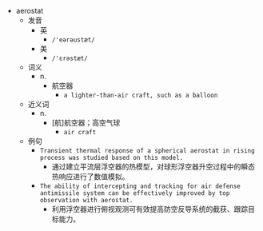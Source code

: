 - aerostat
  - 发音
    - 英
      - `/'eərəustæt/`
    - 美
      - `/'ɛrəstæt/`
  - 词义
    - n.
      - 航空器
        - `a lighter-than-air craft, such as a balloon `
  - 近义词
    - n.
      - [航]航空器；高空气球
        - `air craft`
  - 例句
    - `Transient thermal response of a spherical aerostat in rising process was studied based on this model.`
      - 通过建立平流层浮空器的热模型，对球形浮空器升空过程中的瞬态热响应进行了数值模拟。
    - `The ability of intercepting and tracking for air defense antimissile system can be effectively improved by top observation with aerostat.`
      - 利用浮空器进行俯视观测可有效提高防空反导系统的截获、跟踪目标能力。

